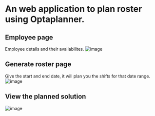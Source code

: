 # An web application to plan roster using Optaplanner.

## Employee page
Employee details and their availabilites.
![image](https://github.com/user-attachments/assets/f71681f3-b4cd-4a35-876e-dc0d377d4bce)

## Generate roster page
Give the start and end date, it will plan you the shifts for that date range.
![image](https://github.com/user-attachments/assets/7c235d95-ad48-4c24-a53e-bb13cc455d7f)

## View the planned solution
![image](https://github.com/user-attachments/assets/4b721c56-5b1f-46e6-844b-207e2f67cc3f)


